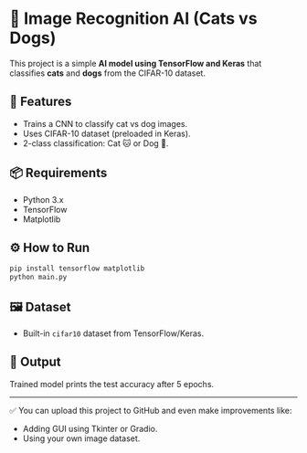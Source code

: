 # 🧠 Image Recognition AI (Cats vs Dogs)

This project is a simple **AI model using TensorFlow and Keras** that classifies **cats** and **dogs** from the CIFAR-10 dataset.

## 🚀 Features
- Trains a CNN to classify cat vs dog images.
- Uses CIFAR-10 dataset (preloaded in Keras).
- 2-class classification: Cat 🐱 or Dog 🐶.

## 📦 Requirements
- Python 3.x
- TensorFlow
- Matplotlib

## ⚙️ How to Run

```bash
pip install tensorflow matplotlib
python main.py
```

## 🖼 Dataset
- Built-in `cifar10` dataset from TensorFlow/Keras.

## 📌 Output
Trained model prints the test accuracy after 5 epochs.

---

✅ You can upload this project to GitHub and even make improvements like:
- Adding GUI using Tkinter or Gradio.
- Using your own image dataset.
